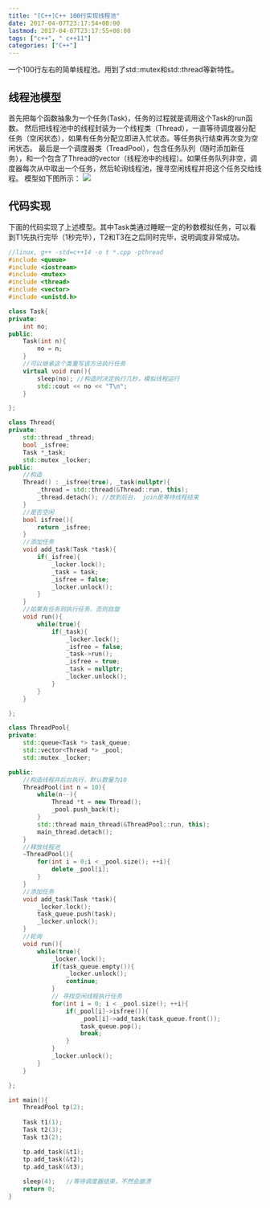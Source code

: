 ```yaml
---
title: "[C++]C++ 100行实现线程池"
date: 2017-04-07T23:17:54+08:00
lastmod: 2017-04-07T23:17:55+08:00
tags: ["c++", " c++11"]
categories: ["C++"]
---
```



一个100行左右的简单线程池。用到了std::mutex和std::thread等新特性。
<!-- more -->
## 线程池模型
首先把每个函数抽象为一个任务(Task)，任务的过程就是调用这个Task的run函数。
然后把线程池中的线程封装为一个线程类（Thread），一直等待调度器分配任务（空闲状态），如果有任务分配立即进入忙状态。等任务执行结束再次变为空闲状态。
最后是一个调度器类（TreadPool），包含任务队列（随时添加新任务），和一个包含了Thread的vector（线程池中的线程）。如果任务队列非空，调度器每次从中取出一个任务，然后轮询线程池，搜寻空闲线程并把这个任务交给线程。
模型如下图所示：
<img src="http://chestnutheng-blog-1254282572.file.myqcloud.com/tpool.png" ></img>

## 代码实现

下面的代码实现了上述模型。其中Task类通过睡眠一定的秒数模拟任务，可以看到T1先执行完毕（1秒完毕），T2和T3在之后同时完毕，说明调度非常成功。


```c++
//linux, g++ -std=c++14 -o t *.cpp -pthread
#include <queue>
#include <iostream>
#include <mutex>
#include <thread>
#include <vector>
#include <unistd.h> 

class Task{
private:
    int no;
public:
    Task(int n){
        no = n;
    }
    //可以继承这个类重写该方法执行任务
    virtual void run(){
        sleep(no); //构造时决定执行几秒，模拟线程运行
        std::cout << no << "T\n";
    }

};

class Thread{
private:
    std::thread _thread;
    bool _isfree;
    Task *_task;
    std::mutex _locker;
public:
    //构造
    Thread() : _isfree(true), _task(nullptr){
        _thread = std::thread(&Thread::run, this);
        _thread.detach(); //放到后台， join是等待线程结束
    }
    //是否空闲
    bool isfree(){
        return _isfree;
    }
    //添加任务
    void add_task(Task *task){
        if(_isfree){
            _locker.lock();
            _task = task;
            _isfree = false;
            _locker.unlock();
        }
    }
    //如果有任务则执行任务，否则自旋
    void run(){
        while(true){
            if(_task){
                _locker.lock();
                _isfree = false;
                _task->run();
                _isfree = true;
                _task = nullptr;
                _locker.unlock();
            }
        }
    }

};

class ThreadPool{
private:
    std::queue<Task *> task_queue;
    std::vector<Thread *> _pool;
    std::mutex _locker;

public:
    //构造线程并后台执行，默认数量为10
    ThreadPool(int n = 10){
        while(n--){
            Thread *t = new Thread();
            _pool.push_back(t);
        }
        std::thread main_thread(&ThreadPool::run, this);
        main_thread.detach();
    }
    //释放线程池
    ~ThreadPool(){
        for(int i = 0;i < _pool.size(); ++i){
            delete _pool[i];
        }
    }
    //添加任务
    void add_task(Task *task){
        _locker.lock();
        task_queue.push(task);
        _locker.unlock();
    }
    //轮询
    void run(){
        while(true){
            _locker.lock();
            if(task_queue.empty()){
                _locker.unlock();
                continue;
            }
            // 寻找空闲线程执行任务
            for(int i = 0; i < _pool.size(); ++i){
                if(_pool[i]->isfree()){
                    _pool[i]->add_task(task_queue.front());
                    task_queue.pop();
                    break;
                }
            }
            _locker.unlock();
        }
    }

};

int main(){
    ThreadPool tp(2);
    
    Task t1(1);
    Task t2(3);
    Task t3(2);

    tp.add_task(&t1);
    tp.add_task(&t2);
    tp.add_task(&t3);
    
    sleep(4);   //等待调度器结束，不然会崩溃
    return 0;
}
```
